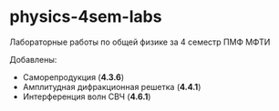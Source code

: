 # physics-4sem-labs
Лабораторные работы по общей физике за 4 семестр ПМФ МФТИ  

Добавлены:
  * Саморепродукция (**4.3.6**)
  * Амплитудная дифракционная решетка (**4.4.1**)  
  * Интерференция волн СВЧ (**4.6.1**)
